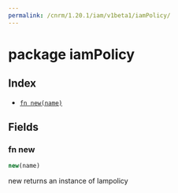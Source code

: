 ```yaml
---
permalink: /cnrm/1.20.1/iam/v1beta1/iamPolicy/
---
```


# package iamPolicy



## Index

* [`fn new(name)`](#fn-new)

## Fields

### fn new

```ts
new(name)
```

new returns an instance of Iampolicy